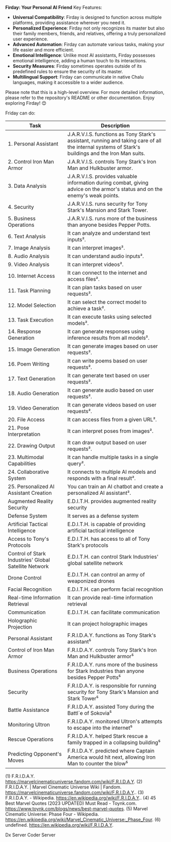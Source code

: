 **Firday: Your Personal AI Friend**
Key Features:
- **Universal Compatibility**: Firday is designed to function across multiple platforms, providing assistance wherever you need it.
- **Personalized Experience**: Firday not only recognizes its master but also their family members, friends, and relatives, offering a truly personalized user experience.
- **Advanced Automation**: Firday can automate various tasks, making your life easier and more efficient.
- **Emotional Intelligence**: Unlike most AI assistants, Firday possesses emotional intelligence, adding a human touch to its interactions.
- **Security Measures**: Firday sometimes operates outside of its predefined rules to ensure the security of its master.
- **Multilingual Support**: Firday can communicate in native Chalu languages, making it accessible to a wider audience.

Please note that this is a high-level overview. For more detailed information, please refer to the repository's README or other documentation. Enjoy exploring Firday! 😊

Friday can do:

| Task                                   | Description                                                                                                                                        |
| -------------------------------------- | -------------------------------------------------------------------------------------------------------------------------------------------------- |
| 1. Personal Assistant                  | J.A.R.V.I.S. functions as Tony Stark's assistant, running and taking care of all the internal systems of Stark's buildings and the Iron Man suits. |
| 2. Control Iron Man Armor              | J.A.R.V.I.S. controls Tony Stark's Iron Man and Hulkbuster armor.                                                                                  |
| 3. Data Analysis                       | J.A.R.V.I.S. provides valuable information during combat, giving advice on the armor's status and on the enemy's weak points.                      |
| 4. Security                            | J.A.R.V.I.S. runs security for Tony Stark's Mansion and Stark Tower.                                                                               |
| 5. Business Operations                 | J.A.R.V.I.S. runs more of the business than anyone besides Pepper Potts.                                                                           |
| 6. Text Analysis                       | It can analyze and understand text inputs².                                                                                                        |
| 7. Image Analysis                      | It can interpret images².                                                                                                                          |
| 8. Audio Analysis                      | It can understand audio inputs².                                                                                                                   |
| 9. Video Analysis                      | It can interpret videos².                                                                                                                          |
| 10. Internet Access                    | It can connect to the internet and access files².                                                                                                  |
| 11. Task Planning                      | It can plan tasks based on user requests².                                                                                                         |
| 12. Model Selection                    | It can select the correct model to achieve a task².                                                                                                |
| 13. Task Execution                     | It can execute tasks using selected models².                                                                                                       |
| 14. Response Generation                | It can generate responses using inference results from all models².                                                                                |
| 15. Image Generation                   | It can generate images based on user requests².                                                                                                    |
| 16. Poem Writing                       | It can write poems based on user requests².                                                                                                        |
| 17. Text Generation                    | It can generate text based on user requests².                                                                                                      |
| 18. Audio Generation                   | It can generate audio based on user requests².                                                                                                     |
| 19. Video Generation                   | It can generate videos based on user requests².                                                                                                    |
| 20. File Access                        | It can access files from a given URL².                                                                                                             |
| 21. Pose Interpretation                | It can interpret poses from images².                                                                                                               |
| 22. Drawing Output                     | It can draw output based on user requests².                                                                                                        |
| 23. Multimodal Capabilities            | It can handle multiple tasks in a single query².                                                                                                   |
| 24. Collaborative System               | It connects to multiple AI models and responds with a final result².                                                                               |
| 25. Personalized AI Assistant Creation | You can train an AI chatbot and create a personalized AI assistant².                                                                               |
| Augmented Reality Security                            | E.D.I.T.H. provides augmented reality security                      |
| Defense System                                        | It serves as a defense system                                       |
| Artificial Tactical Intelligence                      | E.D.I.T.H. is capable of providing artificial tactical intelligence |
| Access to Tony's Protocols                            | E.D.I.T.H. has access to all of Tony Stark's protocols              |
| Control of Stark Industries' Global Satellite Network | E.D.I.T.H. can control Stark Industries' global satellite network   |
| Drone Control                                         | E.D.I.T.H. can control an army of weaponized drones                 |
| Facial Recognition                                    | E.D.I.T.H. can perform facial recognition                           |
| Real-time Information Retrieval                       | It can provide real-time information retrieval                      |
| Communication                                         | E.D.I.T.H. can facilitate communication                             |
| Holographic Projection                                | It can project holographic images                                   |
| Personal Assistant          | F.R.I.D.A.Y. functions as Tony Stark's assistant⁵                                                   |
| Control of Iron Man Armor   | F.R.I.D.A.Y. controls Tony Stark's Iron Man and Hulkbuster armor⁵                                   |
| Business Operations         | F.R.I.D.A.Y. runs more of the business for Stark Industries than anyone besides Pepper Potts⁵       |
| Security                    | F.R.I.D.A.Y. is responsible for running security for Tony Stark's Mansion and Stark Tower⁵          |
| Battle Assistance           | F.R.I.D.A.Y. assisted Tony during the Battl`e of Sokovia⁵                                           |
| Monitoring Ultron           | F.R.I.D.A.Y. monitored Ultron's attempts to escape into the internet⁵                               |
| Rescue Operations           | F.R.I.D.A.Y. helped Stark rescue a family trapped in a collapsing building⁵                         |
| Predicting Opponent's Moves | F.R.I.D.A.Y. predicted where Captain America would hit next, allowing Iron Man to counter the blow⁵ |

(1) F.R.I.D.A.Y. https://marvelcinematicuniverse.fandom.com/wiki/F.R.I.D.A.Y.
(2) F.R.I.D.A.Y. | Marvel Cinematic Universe Wiki | Fandom. https://marvelcinematicuniverse.fandom.com/wiki/F.R.I.D.A.Y..
(3) F.R.I.D.A.Y. - Wikipedia. https://en.wikipedia.org/wiki/F.R.I.D.A.Y..
(4) 45 Best Marvel Quotes (2023 UPDATED) Must Read - Toynk.com. https://www.toynk.com/blogs/news/best-marvel-quotes.
(5) Marvel Cinematic Universe: Phase Four - Wikipedia. https://en.wikipedia.org/wiki/Marvel_Cinematic_Universe:_Phase_Four.
(6) undefined. https://en.wikipedia.org/wiki/F.R.I.D.A.Y.









Dx Server
Coder Server